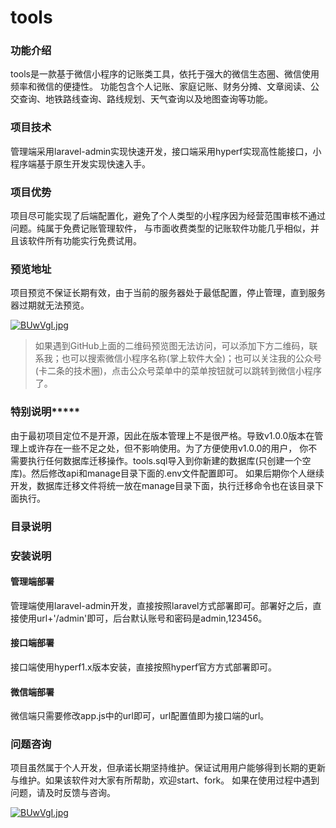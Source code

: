 # tools

### 功能介绍

tools是一款基于微信小程序的记账类工具，依托于强大的微信生态圈、微信使用频率和微信的便捷性。
功能包含个人记账、家庭记账、财务分摊、文章阅读、公交查询、地铁路线查询、路线规划、天气查询以及地图查询等功能。

### 项目技术

管理端采用laravel-admin实现快速开发，接口端采用hyperf实现高性能接口，小程序端基于原生开发实现快速入手。

### 项目优势

项目尽可能实现了后端配置化，避免了个人类型的小程序因为经营范围审核不通过问题。纯属于免费记账管理软件，
与市面收费类型的记账软件功能几乎相似，并且该软件所有功能实行免费试用。

### 预览地址

项目预览不保证长期有效，由于当前的服务器处于最低配置，停止管理，直到服务器过期就无法预览。

[![BUwVgI.jpg](https://gitee.com/bruce_qiq/picture/raw/master/2021-2-19/1613741591910-BUwVgI.jpg)](https://gitee.com/bruce_qiq/picture/raw/master/2021-2-19/1613741591910-BUwVgI.jpg)

> 如果遇到GitHub上面的二维码预览图无法访问，可以添加下方二维码，联系我；也可以搜索微信小程序名称(掌上软件大全)；也可以关注我的公众号(卡二条的技术圈)，点击公众号菜单中的菜单按钮就可以跳转到微信小程序了。


### 特别说明*****

由于最初项目定位不是开源，因此在版本管理上不是很严格。导致v1.0.0版本在管理上或许存在一些不足之处，但不影响使用。为了方便使用v1.0.0的用户，
你不需要执行任何数据库迁移操作。tools.sql导入到你新建的数据库(只创建一个空库)。然后修改api和manage目录下面的.env文件配置即可。
如果后期你个人继续开发，数据库迁移文件将统一放在manage目录下面，执行迁移命令也在该目录下面执行。

### 目录说明

### 安装说明

#### 管理端部署

管理端使用laravel-admin开发，直接按照laravel方式部署即可。部署好之后，直接使用url+'/admin'即可，后台默认账号和密码是admin,123456。

#### 接口端部署

接口端使用hyperf1.x版本安装，直接按照hyperf官方方式部署即可。

#### 微信端部署

微信端只需要修改app.js中的url即可，url配置值即为接口端的url。


### 问题咨询

项目虽然属于个人开发，但承诺长期坚持维护。保证试用用户能够得到长期的更新与维护。如果该软件对大家有所帮助，欢迎start、fork。
如果在使用过程中遇到问题，请及时反馈与咨询。

[![BUwVgI.jpg](https://gitee.com/bruce_qiq/picture/raw/master/2021-2-19/1613742068381-WechatIMG39.jpeg)](https://gitee.com/bruce_qiq/picture/raw/master/2021-2-19/1613742068381-WechatIMG39.jpeg)


